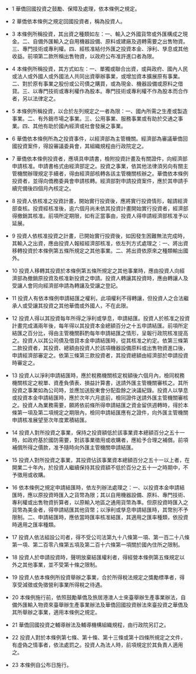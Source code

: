 * 1 華僑回國投資之鼓勵、保障及處理，依本條例之規定。

* 2 華僑依本條例之規定回國投資者，稱為投資人。

* 3 本條例所稱投資，其出資之種類如左：一、輸入之外國貨幣或外匯構成之現金。二、自備外匯輸入之自用機器設備、原料或建廠及週轉需要之出售物資。三、專門技術或專利權。四、經核准結付外匯之投資本金、淨利、孳息或其他收益。前項第二款所稱出售物資，以政府公布准許進口者為限。

* 4 本條例所稱投資，其方式如左：一、單獨或聯合出資，或與政府、國內人民或法人或外國人或外國法人共同出資舉辦事業，或增加資本擴展原有事業。二、對於原有事業之股份或公司債之購買，或為現金、機器設備或原料之借貸。三、以專門技術或專利權作為股本。專門技術或專利權不作為股本而合作者，另以法律定之。

* 5 本條例所稱投資，以合於左列規定之一者為限：一、國內所需之生產或製造事業。二、有外銷市場之事業。三、公用事業、服務事業或有助於交通之事業。四、其他有助於國內經濟或社會發展之事業。

* 6 華僑依本條例所為之投資事件，以經濟部為主管機關。經濟部為審議華僑回國投資案件，得設審議委員會，其組織規程由行政院定之。

* 7 華僑依本條例投資者，應填具申請書，檢附投資計畫及有關證件，向經濟部申請核准。申請書格式由經濟部定之。投資之事業，依其他法律須另向有關主管機關辦理規定手續者，得由經濟部核轉各該主管機關核辦之。華僑依本條例投資者，並得向僑務委員會申請核轉。經濟部對申請投資案件，應於其申請手續完備後四個月內核定之。

* 8 投資人依核准之投資計畫，開始實行投資後，應將實行投資情形，報請經濟部查核。投資經核准後，逾六個月尚未依其投資計畫開始實行投資者，經濟部得撤銷其核准。前項所定期限，如有正當事由，投資人得申請經濟部核准予以延展。

* 9 投資人依核准投資之計畫，已開始實行投資後，如因發生困難無法完成時，其輸入之出資，應由投資人報經經濟部核准，依左列方式處理之：一、將出資移轉投資於本條例第五條所規定之其他事業。二、將出資依原來之種類輸出國外。

* 10 投資人移轉其投資於本條例第五條所規定之其他事業時，應由投資人向經濟部為撤銷原投資及核准新投資之申請。投資人轉讓其投資時，應由轉讓人及受讓人會同向經濟部申請為轉讓及受讓之登記。

* 11 投資人有依本條例申請結匯之權利，此項權利不得轉讓，但投資人之合法繼承人或受讓其投資之其他華僑或外國人，不在此限。

* 12 投資人得以其投資每年所得之淨利或孳息，申請結匯。投資人於核准之投資計畫完成滿兩年後，每年得以其投資本金總額百分之十五申請結匯。前項所定結匯之百分比，得由主管機關斟酌每年申請結匯之情形，呈報行政院核准提高之。投資人以其公司債及借貸本金申請結匯時，從其核准之約定。依第三條第二款投資者，其投資、總額由投資人於該項機器設備原料或出售物資進口後，申請經濟部審定之。依第三條第三款投資者，其投資總額由經濟部於申請投資時審定之。

* 13 投資人以淨利申請結匯時，應於稅務機關核定稅額後六個月內，檢同稅務機關核定之稅單、資產負債表、損益計算書，送請外匯主管機關審核之。其所投資之事業如為公司時，並應加送股東會分配盈餘之決議紀錄。投資人以孳息或投資本金申請結匯時，應於次年六月底前，檢同證件送請外匯主管機關審核之。投資人為業務需要，願將依前條所得申請結匯之資金留供週轉時，得於本條第一項及第二項規定之期限內，檢同申請結匯應有之證件，向外匯主管機關申請核准展望至次年度累積結匯。

* 14 投資人對所投資之事業，保持之投資額低於該事業資本總額百分之五十一時，如政府基於國防需要，對該事業徵用或收購者，應給予合理之補償。前項補償所得之價款，准予隨時向外匯主管機關申請結匯。

* 15 投資人對所投資之事業，其投資佔該事業資本總額百分之五十一以上者，在開業二十年內，於投資人繼續保持其投資額不低於百分之五十一之時期中，不予徵用或收購。

* 16 依本條例之規定申請結匯時，依左列辦法處理之：一、以投資本金申請結匯時，應以原投資時匯入之貨幣為限；其以自用機器設備、原料、專門技術、專利權或出售物資折算者，以原輸入地區之通用貨幣為準。但原投資時匯入之貨幣為美金者，得申請結匯其他貨幣；以淨利或孳息申請結匯時，其幣別不予限制。二、申請結匯時，應依當時匯率核准結匯，其適用之匯率種類，依投資時適用之匯率種類。

* 17 投資人依法組設公司者，得不受公司法第九十八條第一項、第一百二十八條第一項、第二百零八條第五項及第二百十六條第一項關於國內住所之限制。

* 18 投資人於申請投資時，聲明放棄結匯權利者，得經營本條例第五條規定以外之其他事業，並不受第十條之限制。

* 19 投資人依本條例所投資舉辦之事業，合於所得稅法規定之獎勵標準者，得享受減徵或免徵營利事業所得稅之待遇。

* 20 本條例施行前，依照鼓勵華僑及旅居港澳人士來臺舉辦生產事業辦法，自備外匯輸入物資來臺舉辦生產事業辦法及華僑回國投資辦法來臺投資之華僑及其所舉辦之事業，適用本條例之規定。

* 21 華僑回國投資之輔導辦法及輔導機構組織規程，由行政院另訂之。

* 22 投資人對於本條例第七條、第十條、第十三條或第十四條所規定之文件，有虛偽之情事者，依法處罰之。投資人為法人時，前項規定於其負責人適用之。

* 23 本條例自公布日施行。

